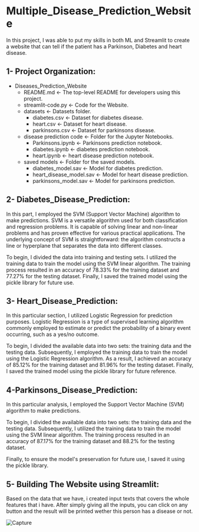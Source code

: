 # Multiple_Disease_Prediction_Website
In this project, I was able to put my skills in both ML and Streamlit to create a website that can tell if the patient has a Parkinson, Diabetes and heart disease.



## **1- Project Organization:**
- Diseases_Prediction_Website
  - README.md                     <- The top-level README for developers using this project.
  - streamlit-code.py             <- Code for the Website.
  - datasets                      <- Datasets folder.
    - diabetes.csv              <- Dataset for diabetes disease.
    - heart.csv                 <- Dataset for heart disease.
    - parkinsons.csv            <- Dataset for parkinsons disease.
  - disease prediction code       <- Folder for the Jupyter Notebooks.
    - Parkinsons.ipynb          <- Parkinsons prediction notebook.
    - diabetes.ipynb            <- diabetes prediction notebook.
    - heart.ipynb               <- heart disease prediction notebook.
  - saved models                  <- Folder for the saved models.
    - diabetes_model.sav        <- Model for diabetes prediction.
    - heart_disease_model.sav   <- Model for heart disease prediction.
    - parkinsons_model.sav      <- Model for parkinsons prediction.
       
## **2- Diabetes_Disease_Prediction:**
In this part, I employed the SVM (Support Vector Machine) algorithm to make predictions. SVM is a versatile algorithm used for both classification and regression problems. It is capable of solving linear and non-linear problems and has proven effective for various practical applications. The underlying concept of SVM is straightforward: the algorithm constructs a line or hyperplane that separates the data into different classes.

To begin, I divided the data into training and testing sets. I utilized the training data to train the model using the SVM linear algorithm. The training process resulted in an accuracy of 78.33% for the training dataset and 77.27% for the testing dataset. Finally, I saved the trained model using the pickle library for future use.
 
## **3- Heart_Disease_Prediction:**

In this particular section, I utilized Logistic Regression for prediction purposes. Logistic Regression is a type of supervised learning algorithm commonly employed to estimate or predict the probability of a binary event occurring, such as a yes/no outcome.

To begin, I divided the available data into two sets: the training data and the testing data. Subsequently, I employed the training data to train the model using the Logistic Regression algorithm. As a result, I achieved an accuracy of 85.12% for the training dataset and 81.96% for the testing dataset. Finally, I saved the trained model using the pickle library for future reference.
 
 ## **4-Parkinsons_Disease_Prediction:**

In this particular analysis, I employed the Support Vector Machine (SVM) algorithm to make predictions.

To begin, I divided the available data into two sets: the training data and the testing data. Subsequently, I utilized the training data to train the model using the SVM linear algorithm. The training process resulted in an accuracy of 87.17% for the training dataset and 88.2% for the testing dataset.

Finally, to ensure the model's preservation for future use, I saved it using the pickle library.
 
  
 ## **5- Building The Website using Streamlit:**
 Based on the data that we have, i created input texts that covers the whole features that i have. After simply giving all the inputs, you can click on any button and the result will be printed wether this person has a disease or not.
 
 ![Capture](https://user-images.githubusercontent.com/103439643/194719738-5a0e15a1-a3e7-428e-9947-a44cb2006c12.PNG)


